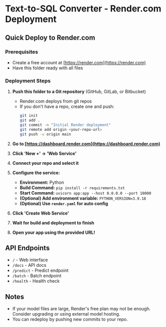 # Text-to-SQL Converter - Render.com Deployment

## Quick Deploy to Render.com

### Prerequisites
- Create a free account at [https://render.com](https://render.com)
- Have this folder ready with all files

### Deployment Steps

1. **Push this folder to a Git repository** (GitHub, GitLab, or Bitbucket)
   - Render.com deploys from git repos
   - If you don't have a repo, create one and push:
     ```sh
     git init
     git add .
     git commit -m "Initial Render deployment"
     git remote add origin <your-repo-url>
     git push -u origin main
     ```

2. **Go to [https://dashboard.render.com](https://dashboard.render.com)**

3. **Click 'New +' → 'Web Service'**

4. **Connect your repo and select it**

5. **Configure the service:**
   - **Environment:** Python
   - **Build Command:** `pip install -r requirements.txt`
   - **Start Command:** `uvicorn app:app --host 0.0.0.0 --port 10000`
   - **(Optional) Add environment variable:** `PYTHON_VERSION=3.9.18`
   - **(Optional) Use `render.yaml` for auto config**

6. **Click 'Create Web Service'**

7. **Wait for build and deployment to finish**

8. **Open your app using the provided URL!**

## API Endpoints
- `/` - Web interface
- `/docs` - API docs
- `/predict` - Predict endpoint
- `/batch` - Batch endpoint
- `/health` - Health check

## Notes
- If your model files are large, Render's free plan may not be enough. Consider upgrading or using external model hosting.
- You can redeploy by pushing new commits to your repo. 